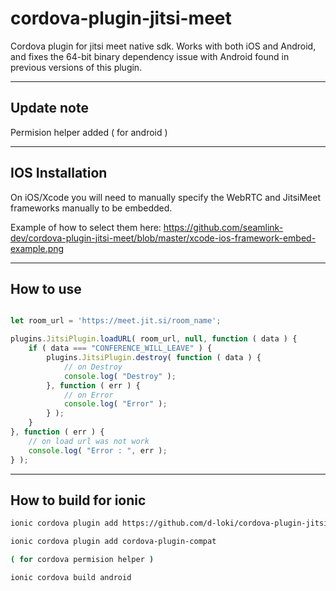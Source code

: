 # cordova-plugin-jitsi-meet

Cordova plugin for jitsi meet native sdk. Works with both iOS and Android, and fixes the 64-bit binary dependency issue
with Android found in previous versions of this plugin.

---

## Update note

Permision helper added ( for android )

---

## IOS Installation

On iOS/Xcode you will need to manually specify the WebRTC and JitsiMeet frameworks manually to be embedded.

Example of how to select them
here: https://github.com/seamlink-dev/cordova-plugin-jitsi-meet/blob/master/xcode-ios-framework-embed-example.png

---

## How to use

```javascript

let room_url = 'https://meet.jit.si/room_name';

plugins.JitsiPlugin.loadURL( room_url, null, function ( data ) {
    if ( data === "CONFERENCE_WILL_LEAVE" ) {
        plugins.JitsiPlugin.destroy( function ( data ) {
            // on Destroy
            console.log( "Destroy" );
        }, function ( err ) {
            // on Error
            console.log( "Error" );
        } );
    }
}, function ( err ) {
    // on load url was not work
    console.log( "Error : ", err );
} );
```

---

## How to build for ionic

```bash
ionic cordova plugin add https://github.com/d-loki/cordova-plugin-jitsi-meet

ionic cordova plugin add cordova-plugin-compat

( for cordova permision helper )

ionic cordova build android
```
